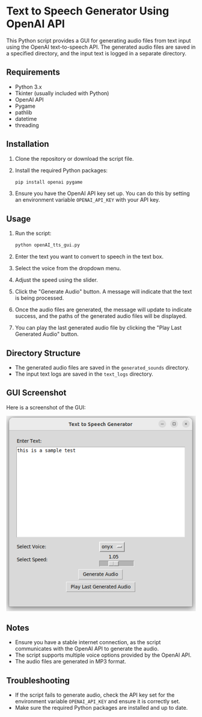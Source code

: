 # Text to Speech Generator Using OpenAI API

This Python script provides a GUI for generating audio files from text input using the OpenAI text-to-speech API. The generated audio files are saved in a specified directory, and the input text is logged in a separate directory.

## Requirements

- Python 3.x
- Tkinter (usually included with Python)
- OpenAI API
- Pygame
- pathlib
- datetime
- threading

## Installation

1. Clone the repository or download the script file.

2. Install the required Python packages:

    ```bash
    pip install openai pygame
    ```

3. Ensure you have the OpenAI API key set up. You can do this by setting an environment variable `OPENAI_API_KEY` with your API key.

## Usage

1. Run the script:

    ```bash
    python openAI_tts_gui.py
    ```

2. Enter the text you want to convert to speech in the text box.

3. Select the voice from the dropdown menu.

4. Adjust the speed using the slider.

5. Click the "Generate Audio" button. A message will indicate that the text is being processed.

6. Once the audio files are generated, the message will update to indicate success, and the paths of the generated audio files will be displayed.

7. You can play the last generated audio file by clicking the "Play Last Generated Audio" button.

## Directory Structure

- The generated audio files are saved in the `generated_sounds` directory.
- The input text logs are saved in the `text_logs` directory.

## GUI Screenshot

Here is a screenshot of the GUI:

![GUI Screenshot](gui_screenshot.png)

## Notes

- Ensure you have a stable internet connection, as the script communicates with the OpenAI API to generate the audio.
- The script supports multiple voice options provided by the OpenAI API.
- The audio files are generated in MP3 format.

## Troubleshooting

- If the script fails to generate audio, check the API key set for the environment variable `OPENAI_API_KEY` and ensure it is correctly set.
- Make sure the required Python packages are installed and up to date.



